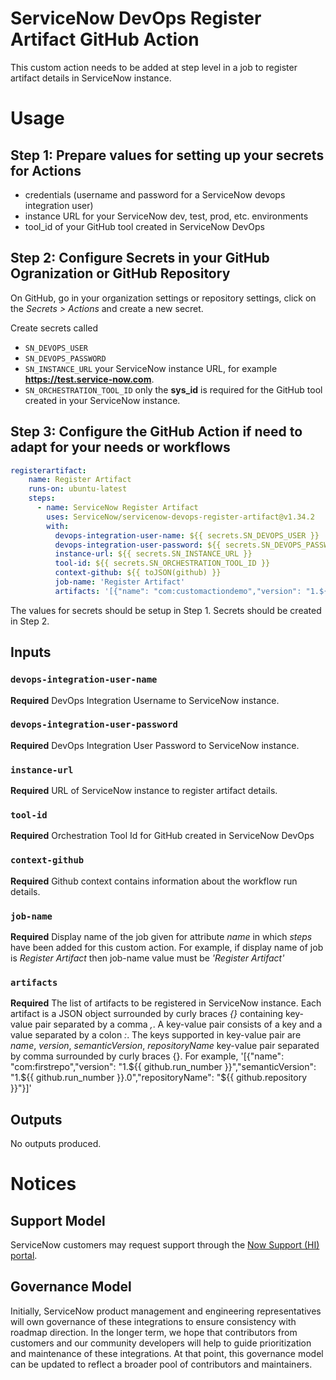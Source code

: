 # ServiceNow DevOps Register Artifact GitHub Action

This custom action needs to be added at step level in a job to register artifact details in ServiceNow instance.

# Usage
## Step 1: Prepare values for setting up your secrets for Actions
- credentials (username and password for a ServiceNow devops integration user)
- instance URL for your ServiceNow dev, test, prod, etc. environments
- tool_id of your GitHub tool created in ServiceNow DevOps

## Step 2: Configure Secrets in your GitHub Ogranization or GitHub Repository
On GitHub, go in your organization settings or repository settings, click on the _Secrets > Actions_ and create a new secret.

Create secrets called 
- `SN_DEVOPS_USER`
- `SN_DEVOPS_PASSWORD`
- `SN_INSTANCE_URL` your ServiceNow instance URL, for example **https://test.service-now.com**.
- `SN_ORCHESTRATION_TOOL_ID` only the **sys_id** is required for the GitHub tool created in your ServiceNow instance.

## Step 3: Configure the GitHub Action if need to adapt for your needs or workflows
```yaml
registerartifact:
    name: Register Artifact
    runs-on: ubuntu-latest
    steps:
      - name: ServiceNow Register Artifact
        uses: ServiceNow/servicenow-devops-register-artifact@v1.34.2
        with:
          devops-integration-user-name: ${{ secrets.SN_DEVOPS_USER }}
          devops-integration-user-password: ${{ secrets.SN_DEVOPS_PASSWORD }}
          instance-url: ${{ secrets.SN_INSTANCE_URL }}
          tool-id: ${{ secrets.SN_ORCHESTRATION_TOOL_ID }}
          context-github: ${{ toJSON(github) }}
          job-name: 'Register Artifact'
          artifacts: '[{"name": "com:customactiondemo","version": "1.${{ github.run_number }}","semanticVersion": "1.${{ github.run_number }}.0","repositoryName": "${{ github.repository }}"}]'
```
The values for secrets should be setup in Step 1. Secrets should be created in Step 2.

## Inputs

### `devops-integration-user-name`

**Required**  DevOps Integration Username to ServiceNow instance. 

### `devops-integration-user-password`

**Required**  DevOps Integration User Password to ServiceNow instance. 

### `instance-url`

**Required**  URL of ServiceNow instance to register artifact details. 

### `tool-id`

**Required**  Orchestration Tool Id for GitHub created in ServiceNow DevOps

### `context-github`

**Required**  Github context contains information about the workflow run details.

### `job-name`

**Required**  Display name of the job given for attribute _name_ in which _steps_ have been added for this custom action. For example, if display name of job is _Register Artifact_ then job-name value must be _'Register Artifact'_

### `artifacts`

**Required**  The list of artifacts to be registered in ServiceNow instance. Each artifact is a JSON object surrounded by curly braces _{}_ containing key-value pair separated by a comma _,_. A key-value pair consists of a key and a value separated by a colon _:_. The keys supported in key-value pair are _name_, _version_, _semanticVersion_, _repositoryName_ key-value pair separated by comma surrounded by curly braces {}. For example, '[{"name": "com:firstrepo","version": "1.${{ github.run_number }}","semanticVersion": "1.${{ github.run_number }}.0","repositoryName": "${{ github.repository }}"}]'

## Outputs
No outputs produced.

# Notices

## Support Model

ServiceNow customers may request support through the [Now Support (HI) portal](https://support.servicenow.com/nav_to.do?uri=%2Fnow_support_home.do).

## Governance Model

Initially, ServiceNow product management and engineering representatives will own governance of these integrations to ensure consistency with roadmap direction. In the longer term, we hope that contributors from customers and our community developers will help to guide prioritization and maintenance of these integrations. At that point, this governance model can be updated to reflect a broader pool of contributors and maintainers. 
